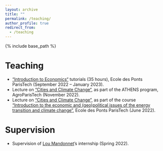 ```yaml
---
layout: archive
title: ""
permalink: /teaching/
author_profile: true
redirect_from:
  - /teaching
---
```


{% include base_path %}

# Teaching
* [“Introduction to Economics“](http://gede.enpc.fr/Programme/fiche.aspx?param=M%3a1ECON) tutorials (35 hours), Ecole des Ponts ParisTech (September 2022 – January 2023).
* Lecture on [“Cities and Climate Change“](http://charlotteliotta.github.io/files/ATHENS.pdf), as part of the ATHENS program, AgroParisTech (November 2022).
* Lecture on [“Cities and Climate Change”](http://charlotteliotta.github.io/files/Villes_et_climat-11.pdf), as part of the course [“Introduction to the economic and (geo)political issues of the energy transition and climate change”](https://www.vincentviguie.com/courses/enpc_energie_climat/), Ecole des Ponts ParisTech (June 2022).

# Supervision
* Supervision of [Lou Mandonnet](https://www.centre-cired.fr/lou-mandonnet/)’s internship (Spring 2022).

